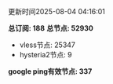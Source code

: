 更新时间2025-08-04 04:16:01

**总订阅: 188**
**总节点: 52930**
- vless节点: 25347
- hysteria2节点: 9

**google ping有效节点: 337**
